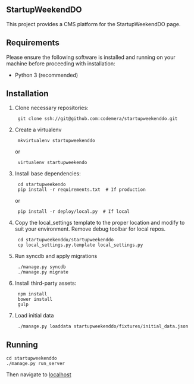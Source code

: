 StartupWeekendDO
-------------------
This project provides a CMS platform for the StartupWeekendDO page.

Requirements
---------------

Please ensure the following software is installed and running on your machine
before proceeding with installation:

- Python 3 (recommended)

Installation
---------------

1. Clone necessary repositories:

        git clone ssh://git@github.com:codemera/startupweekenddo.git

2. Create a virtualenv

        mkvirtualenv startupweekenddo

    or

        virtualenv startupweekendo

3. Install base dependencies:

        cd startupweekendo
        pip install -r requirements.txt  # If production

    or

        pip install -r deploy/local.py  # If local

4. Copy the local_settings template to the proper location and modify to suit
   your environment. Remove debug toolbar for local repos.

        cd startupweekenddo/startupweekenddo
        cp local_settings.py.template local_settings.py

5. Run syncdb and apply migrations

        ./manage.py syncdb
        ./manage.py migrate

6. Install third-party assets:

        npm install
        bower install
        gulp

7. Load initial data

        ./manage.py loaddata startupweekenddo/fixtures/initial_data.json

Running
---------

    cd startupweekenddo
    ./manage.py run_server

Then navigate to [localhost](http://localhost:8000)

